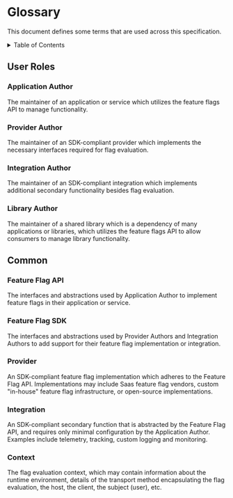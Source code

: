 # Glossary

This document defines some terms that are used across this specification.

<details>
<summary>Table of Contents</summary>

<!-- toc -->

- [User Roles](#user-roles)
  * [Application Author](#application-author)
  * [Provider Author](#provider-author)
  * [Integration Author](#integration-author)
  * [Library Author](#library-author)
- [Common](#common)
  * [Feature Flag API](#feature-flag-api)
  * [Feature Flag SDK](#feature-flag-sdk)
  * [Provider](#provider)
  * [Integration](#integration)
  * [Context](#context)

<!-- tocstop -->

</details>

## User Roles

### Application Author

The maintainer of an application or service which utilizes the feature flags API to manage functionality.

### Provider Author

The maintainer of an SDK-compliant provider which implements the necessary interfaces required for flag evaluation.

### Integration Author

The maintainer of an SDK-compliant integration which implements additional secondary functionality besides flag evaluation.

### Library Author

The maintainer of a shared library which is a dependency of many applications or libraries, which utilizes the feature flags API to allow consumers to manage library functionality.

## Common

### Feature Flag API

The interfaces and abstractions used by Application Author to implement feature flags in their application or service.

### Feature Flag SDK

The interfaces and abstractions used by Provider Authors and Integration Authors to add support for their feature flag implementation or integration.

### Provider

An SDK-compliant feature flag implementation which adheres to the Feature Flag API. Implementations may include Saas feature flag vendors, custom "in-house" feature flag infrastructure, or open-source implementations.

### Integration

An SDK-compliant secondary function that is abstracted by the Feature Flag API, and requires only minimal configuration by the Application Author. Examples include telemetry, tracking, custom logging and monitoring.

### Context

The flag evaluation context, which may contain information about the runtime environment, details of the transport method encapsulating the flag evaluation, the host, the client, the subject (user), etc.